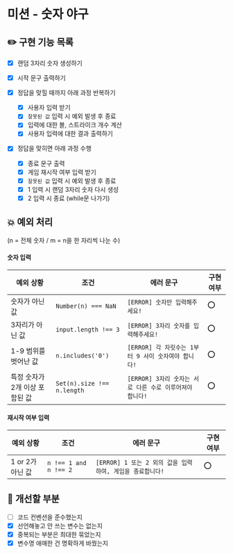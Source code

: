 # 미션 - 숫자 야구

## ✏️ 구현 기능 목록

- [x] 랜덤 3자리 숫자 생성하기
- [x] 시작 문구 출력하기

- [x] 정답을 맞힐 때까지 아래 과정 반복하기

  - [x] 사용자 입력 받기
  - [x] `잘못된 값` 입력 시 예외 발생 후 종료
  - [x] 입력에 대한 볼, 스트라이크 개수 계산
  - [x] 사용자 입력에 대한 결과 출력하기

- [x] 정답을 맞히면 아래 과정 수행

  - [x] 종료 문구 출력
  - [x] 게임 재시작 여부 입력 받기
  - [x] `잘못된 값` 입력 시 예외 발생 후 종료
  - [x] 1 입력 시 랜덤 3자리 숫자 다시 생성
  - [x] 2 입력 시 종료 (while문 나가기)

## 💥 예외 처리

(n = 전체 숫자 / m = n을 한 자리씩 나눈 수)

#### 숫자 입력

| 예외 상황                      | 조건                       | 에러 문구                                                | 구현 여부 |
| ------------------------------ | -------------------------- | -------------------------------------------------------- | --------- |
| 숫자가 아닌 값                 | `Number(n) === NaN`        | `[ERROR] 숫자만 입력해주세요!`                           | ⭕        |
| 3자리가 아닌 값                | `input.length !== 3`       | `[ERROR] 3자리 숫자를 입력해주세요!`                     | ⭕        |
| 1-9 범위를 벗어난 값           | `n.includes('0')`          | `[ERROR] 각 자릿수는 1부터 9 사이 숫자여야 합니다!`      | ⭕        |
| 특정 숫자가 2개 이상 포함된 값 | `Set(n).size !== n.length` | `[ERROR] 3자리 숫자는 서로 다른 수로 이루어져야 합니다!` | ⭕        |

#### 재시작 여부 입력

| 예외 상황        | 조건                  | 에러 문구                                                 | 구현 여부 |
| ---------------- | --------------------- | --------------------------------------------------------- | --------- |
| 1 or 2가 아닌 값 | `n !== 1 and n !== 2` | `[ERROR] 1 또는 2 외의 값을 입력하여, 게임을 종료합니다!` | ⭕        |

## 🤔 개선할 부분

- [ ] 코드 컨벤션을 준수했는지
- [x] 선언해놓고 안 쓰는 변수는 없는지
- [x] 중복되는 부분은 최대한 묶었는지
- [x] 변수명 애매한 건 명확하게 바꿨는지
